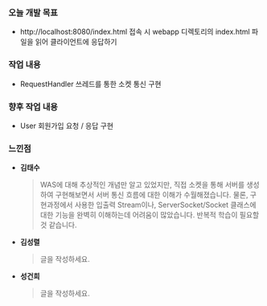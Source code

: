 ### 오늘 개발 목표
* http://localhost:8080/index.html 접속 시 webapp 디렉토리의 index.html 파일을 읽어 클라이언트에 응답하기

### 작업 내용
* RequestHandler 쓰레드를 통한 소켓 통신 구현

### 향후 작업 내용
* User 회원가입 요청 / 응답 구현

### 느낀점

* **김태수**

    > WAS에 대해 추상적인 개념만 알고 있었지만, 직접 소켓을 통해 서버를 생성하여 구현해보면서 서버 통신 흐름에 대한 이해가
    수월해졌습니다. 물론, 구현과정에서 사용한 입출력 Stream이나, ServerSocket/Socket 클래스에 대한 기능을 완벽히 이해하는데 어려움이
    많았습니다. 반복적 학습이 필요할 것 같습니다.



* **김성렬**

    > 글을 작성하세요.



* **성건희**
   
    > 글을 작성하세요.


